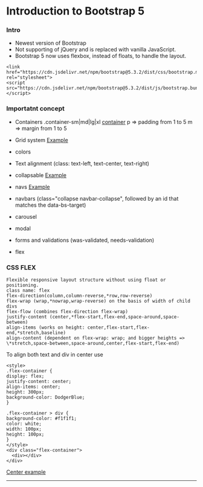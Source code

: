 # Introduction to Bootstrap 5

### Intro

-   Newest version of Bootstrap
-   Not supporting of jQuery and is replaced with vanilla JavaScript.
-   Bootstrap 5 now uses flexbox, instead of floats, to handle the layout.

```
<link href="https://cdn.jsdelivr.net/npm/bootstrap@5.3.2/dist/css/bootstrap.min.css" rel="stylesheet">
<script src="https://cdn.jsdelivr.net/npm/bootstrap@5.3.2/dist/js/bootstrap.bundle.min.js"></script>

```

### Importatnt concept

-   Containers
    .container-sm|md|lg|xl
    [container](container.html)
    p => padding from 1 to 5
    m => margin from 1 to 5

-   Grid system [Example](https://www.w3schools.com/bootstrap5/tryit.asp?filename=trybs_grid_ex_structure&stacked=h)
-   colors
-   Text alignment (class: text-left, text-center, text-right)
-   collapsable [Example](https://www.w3schools.com/bootstrap5/tryit.asp?filename=trybs_collapsible_in&stacked=h)
-   navs [Example](https://www.w3schools.com/bootstrap5/tryit.asp?filename=trybs_nav_align&stacked=h)
-   navbars (class="collapse navbar-collapse", followed by an id that matches the data-bs-target)
-   carousel
-   modal
-   forms and validations (was-validated, needs-validation)
-   flex

### CSS FLEX
    Flexible responsive layout structure without using float or positioning.
    class name: flex
    flex-direction(column,column-reverse,*row,row-reverse)
    flex-wrap (wrap,*nowrap,wrap-reverse) on the basis of width of child divs
    flex-flow (combines flex-direction flex-wrap)
    justify-content (center,*flex-start,flex-end,space-around,space-between)
    align-items (works on height: center,flex-start,flex-end,*stretch,baseline)
    align-content (dependent on flex-wrap: wrap; and bigger heights => \*stretch,space-between,space-around,center,flex-start,flex-end)

To align both text and div in center use

```
<style>
.flex-container {
display: flex;
justify-content: center;
align-items: center;
height: 300px;
background-color: DodgerBlue;
}

.flex-container > div {
background-color: #f1f1f1;
color: white;
width: 100px;
height: 100px;
}
</style>
<div class="flex-container">
  <div></div>
</div>
```
[Center example](center.html)



---

</details>
